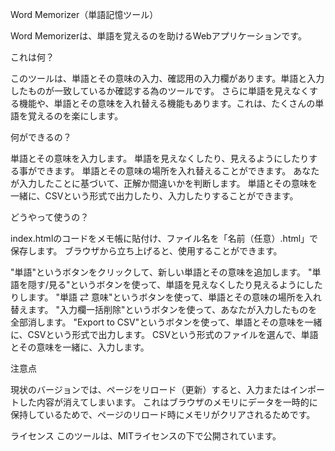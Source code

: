 Word Memorizer（単語記憶ツール）

Word Memorizerは、単語を覚えるのを助けるWebアプリケーションです。

これは何？

このツールは、単語とその意味の入力、確認用の入力欄があります。単語と入力したものが一致しているか確認する為のツールです。
さらに単語を見えなくする機能や、単語とその意味を入れ替える機能もあります。これは、たくさんの単語を覚えるのを楽にします。


何ができるの？

単語とその意味を入力します。
単語を見えなくしたり、見えるようにしたりする事ができます。
単語とその意味の場所を入れ替えることができます。
あなたが入力したことに基づいて、正解か間違いかを判断します。
単語とその意味を一緒に、CSVという形式で出力したり、入力したりすることができます。


どうやって使うの？

index.htmlのコードをメモ帳に貼付け、ファイル名を「名前（任意）.html」で保存します。
ブラウザから立ち上げると、使用することができます。

"単語"というボタンをクリックして、新しい単語とその意味を追加します。
"単語を隠す/見る"というボタンを使って、単語を見えなくしたり見えるようにしたりします。
"単語 ⇄ 意味"というボタンを使って、単語とその意味の場所を入れ替えます。
"入力欄一括削除"というボタンを使って、あなたが入力したものを全部消します。
"Export to CSV"というボタンを使って、単語とその意味を一緒に、CSVという形式で出力します。
CSVという形式のファイルを選んで、単語とその意味を一緒に、入力します。


注意点

現状のバージョンでは、ページをリロード（更新）すると、入力またはインポートした内容が消えてしまいます。
これはブラウザのメモリにデータを一時的に保持しているためで、ページのリロード時にメモリがクリアされるためです。


ライセンス
このツールは、MITライセンスの下で公開されています。
